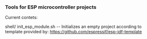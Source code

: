 ### Tools for ESP microcontroller projects

Current contets:

shell/
    init_esp_module.sh -- Initializes an empty project
    according to template provided by: https://github.com/espressif/esp-idf-template 
